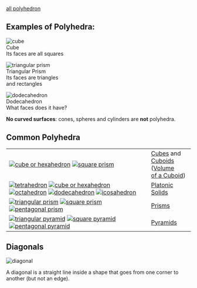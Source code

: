 [all polyhedron](https://www.mathsisfun.com/geometry/polyhedron-models.html?m=Great%20Rhombicuboctahedron)

## Examples of Polyhedra:

![cube](https://www.mathsisfun.com/geometry/images/cube.svg)  
Cube  
Its faces are all squares

![triangular prism](https://www.mathsisfun.com/geometry/images/poly-tri-prism.svg)  
Triangular Prism  
Its faces are triangles  
and rectangles

![dodecahedron](https://www.mathsisfun.com/geometry/images/poly-dodecahedron.svg)  
Dodecahedron  
What faces does it have?

**No curved surfaces**: cones, spheres and cylinders are **not** polyhedra.

## Common Polyhedra

|   |   |
|---|---|
|[![cube or hexahedron](https://www.mathsisfun.com/geometry/images/poly-cube.svg)](https://www.mathsisfun.com/geometry/hexahedron.html) [![square prism](https://www.mathsisfun.com/geometry/images/poly-square-prism.svg)](https://www.mathsisfun.com/geometry/cuboids-rectangular-prisms.html)|[Cubes](https://www.mathsisfun.com/geometry/hexahedron.html) and  <br>[Cuboids](https://www.mathsisfun.com/geometry/cuboids-rectangular-prisms.html) ([Volume  <br>of a Cuboid](https://www.mathsisfun.com/cuboid.html))|
|[![tetrahedron](https://www.mathsisfun.com/geometry/images/poly-tetrahedron.svg)](https://www.mathsisfun.com/geometry/tetrahedron.html) [![cube or hexahedron](https://www.mathsisfun.com/geometry/images/poly-cube.svg)](https://www.mathsisfun.com/geometry/hexahedron.html) [![octahedron](https://www.mathsisfun.com/geometry/images/poly-octahedron.svg)](https://www.mathsisfun.com/geometry/octahedron.html) [![dodecahedron](https://www.mathsisfun.com/geometry/images/poly-dodecahedron.svg)](https://www.mathsisfun.com/geometry/dodecahedron.html) [![icosahedron](https://www.mathsisfun.com/geometry/images/poly-icosahedron.svg)](https://www.mathsisfun.com/geometry/icosahedron.html)|[Platonic Solids](https://www.mathsisfun.com/platonic_solids.html)|
|[![triangular prism](https://www.mathsisfun.com/geometry/images/poly-tri-prism.svg)](https://www.mathsisfun.com/geometry/prisms.html) [![square prism](https://www.mathsisfun.com/geometry/images/poly-square-prism.svg)](https://www.mathsisfun.com/geometry/prisms.html) [![pentagonal prism](https://www.mathsisfun.com/geometry/images/poly-pent-prism.svg)](https://www.mathsisfun.com/geometry/prisms.html)|[Prisms](https://www.mathsisfun.com/geometry/prisms.html)|
|[![triangular pyramid](https://www.mathsisfun.com/geometry/images/poly-tri-pyr.svg)](https://www.mathsisfun.com/geometry/triangular-pyramid.html) [![square pyramid](https://www.mathsisfun.com/geometry/images/poly-square-pyr.svg)](https://www.mathsisfun.com/geometry/square-pyramid.html) [![pentagonal pyramid](https://www.mathsisfun.com/geometry/images/poly-pent-pyr.svg)](https://www.mathsisfun.com/geometry/pentagonal-pyramid.html)|[Pyramids](https://www.mathsisfun.com/geometry/pyramids.html)|

## Diagonals

![diagonal](https://www.mathsisfun.com/geometry/images/diagonal.svg)

A diagonal is a straight line inside a shape that goes from one corner to another (but not an edge).
